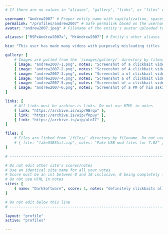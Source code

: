 ```yaml
---
# If there are no values in "aliases", "gallery", "links", or "files" comment that line out, do not just leave them empty

username: "Andrew2007" # Proper entity name with capitalization, spaces, special characters, etc
permalink: "/profiles/andrew2007" # Safe permalink based on the username (Lowercase & URI Decode), need to automate this
avatar: "andrew2007.jpeg" # Filename of the entity's avatar uploaded to `/images/avatars/` directory, it will be displayed at 200px*200px. Will be `/images/avatars/blank.png` if commented out/blank

aliases: ["RSPxAndrew2007x", "MrAndrew2007"] # Entity's other aliases

bio: "This user has made many videos with purposely misleading titles (aka "ClickBait") for more views and/or ad revenue, in addition on accession he will take other peoples YouTube videos and add a clickbait titles to them as well" # Entities bio, can use minimal HTML

gallery: [
    # Images are pulled from the `/images/gallery/` directory by filename. Do not use HTML in notes
    { image: "andrew2007-1.png", notes: "Screenshot of a clickbait video" },
    { image: "andrew2007-2.png", notes: "Screenshot of A clickbait video" },
    { image: "andrew2007-3.png", notes: "Screenshot a of clickbait video" },
    { image: "andrew2007-4.png", notes: "Screenshot a of clickbait video" },
    { image: "andrew2007-5.png", notes: "Screenshot of a clickbait video" },
    { image: "andrew2007-6.png", notes: "Screenshot of a PM of him asking for a spoofer to fake another video" }
]

links: [
    # All links must be archive.is links. Do not use HTML in notes
    { link: "https://archive.is/wip/9Brqo" },
    { link: "https://archive.is/wip/fRpuy" },
    { link: "https://archive.is/wip/uLoIC" },
]

files: [
    # Files are linked from `/files/` directory by filename. Do not use HTML in notes
    # { file: "fakeUSBShit.zip", notes: "Fake USB mod files for 7.02" }
]

# -----------------------------------------------------------------------------

# Do not edit other site's scores/notes
# Use an identical site name for all your votes
# Score must be an int between 0 and 10 inclusive, 0 being completely fake, 10 being 100% real
# Do not use HTML in notes
sites: [
    { name: "DarkSoftware", score: 1, notes: "definitely clickbaits all of his video but on the bright side he hasnt shared fake jailbreak files" }
]

# Do not edit below this line
# -----------------------------------------------------------------------------

layout: "profile"
active: "profiles"

---
```


